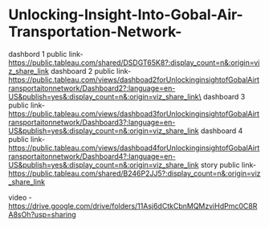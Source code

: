 # Unlocking-Insight-Into-Gobal-Air-Transportation-Network-

dashbord 1 public link-https://public.tableau.com/shared/DSDGT65K8?:display_count=n&:origin=viz_share_link
dashboard 2 public link-https://public.tableau.com/views/dashboad2forUnlockinginsightofGobalAirtransportaitonnetwork/Dashboard2?:language=en-US&publish=yes&:display_count=n&:origin=viz_share_link\
dashboard 3 public link-https://public.tableau.com/views/dashboad3forUnlockinginsightofGobalAirtransportaitonnetwork/Dashboard3?:language=en-US&publish=yes&:display_count=n&:origin=viz_share_link
dashboard 4 public link-https://public.tableau.com/views/dashboad4forUnlockinginsightofGobalAirtransportaitonnetwork/Dashboard4?:language=en-US&publish=yes&:display_count=n&:origin=viz_share_link
story public link-https://public.tableau.com/shared/B246P2JJ5?:display_count=n&:origin=viz_share_link

video -https://drive.google.com/drive/folders/11Asj6dCtkCbnMQMzviHdPmc0C8RA8sOh?usp=sharing
